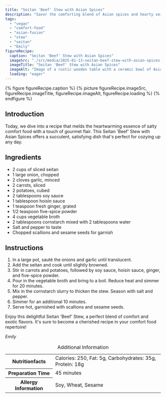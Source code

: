 ```yaml
---
title: "Seitan 'Beef' Stew with Asian Spices"
description: "Savor the comforting blend of Asian spices and hearty seitan in this vegan 'Beef' Stew, perfect for a fulfilling meal."
tags:
  - "vegan"
  - "comfort-food"
  - "asian-fusion"
  - "stew"
  - "seitan"
  - "Emily"
figureRecipe: 
  caption: "Seitan 'Beef' Stew with Asian Spices"
  imageSrc: "./src/media/2025-01-13-seitan-beef-stew-with-asian-spices-6821.png"
  imageTitle: "Seitan 'Beef' Stew with Asian Spices"
  imageAlt: "Image of a rustic wooden table with a ceramic bowl of Asian-spiced Seitan 'Beef' Stew, garnished with scallions and sesame seeds, in soft natural light."
  loading: "eager"
---
```


{% figure figureRecipe.caption %}
{% picture figureRecipe.imageSrc, figureRecipe.imageTitle, figureRecipe.imageAlt, figureRecipe.loading %}
{% endfigure %}

## Introduction

Today, we dive into a recipe that melds the heartwarming essence of salty comfort food with a touch of gourmet flair. This Seitan 'Beef' Stew with Asian Spices offers a succulent, satisfying dish that's perfect for cozying up any day.

## Ingredients

- 2 cups of sliced seitan
- 1 large onion, chopped
- 2 cloves garlic, minced
- 2 carrots, sliced
- 2 potatoes, cubed
- 2 tablespoons soy sauce
- 1 tablespoon hoisin sauce
- 1 teaspoon fresh ginger, grated
- 1/2 teaspoon five-spice powder
- 4 cups vegetable broth
- 2 tablespoons cornstarch mixed with 2 tablespoons water
- Salt and pepper to taste
- Chopped scallions and sesame seeds for garnish

## Instructions

1. In a large pot, sauté the onions and garlic until translucent.
2. Add the seitan and cook until slightly browned.
3. Stir in carrots and potatoes, followed by soy sauce, hoisin sauce, ginger, and five-spice powder.
4. Pour in the vegetable broth and bring to a boil. Reduce heat and simmer for 20 minutes.
5. Mix in the cornstarch slurry to thicken the stew. Season with salt and pepper.
6. Simmer for an additional 10 minutes.
7. Serve hot, garnished with scallions and sesame seeds.

Enjoy this delightful Seitan 'Beef' Stew, a perfect blend of comfort and exotic flavors. It's sure to become a cherished recipe in your comfort food repertoire!

*Emily*

<table><caption class='sr-only'>Additional Information</caption><tr><th>Nutritionfacts</th><td>Calories: 250, Fat: 5g, Carbohydrates: 35g, Protein: 18g&nbsp;</td></tr><tr><th>Preparation Time</th><td>45 minutes&nbsp;</td></tr><tr><th>Allergy Information</th><td>Soy, Wheat, Sesame&nbsp;</td></tr></table>

